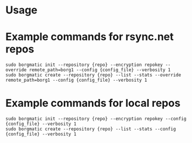 # Usage

# Example commands for rsync.net repos
```
sudo borgmatic init --repository {repo} --encryption repokey --override remote_path=borg1 --config {config_file} --verbosity 1
sudo borgmatic create --repository {repo} --list --stats --override remote_path=borg1 --config {config_file} --verbosity 1
```

# Example commands for local repos
```
sudo borgmatic init --repository {repo} --encryption repokey --config {config_file} --verbosity 1
sudo borgmatic create --repository {repo} --list --stats --config {config_file} --verbosity 1
```
